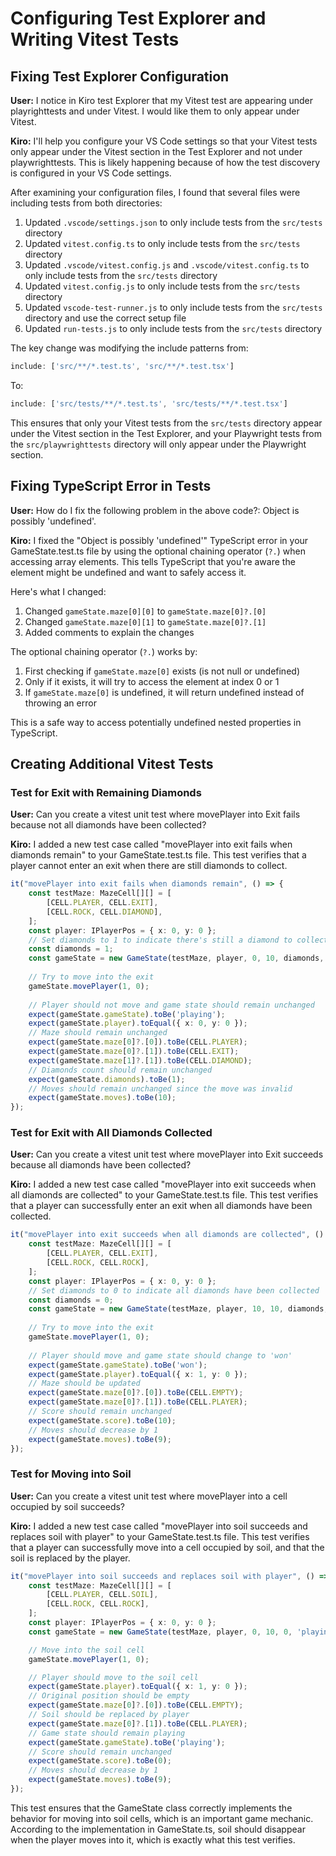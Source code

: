 # Configuring Test Explorer and Writing Vitest Tests

## Fixing Test Explorer Configuration

**User:** I notice in Kiro test Explorer that my Vitest test are appearing under playrighttests and under Vitest. I would like them to only appear under Vitest.

**Kiro:** I'll help you configure your VS Code settings so that your Vitest tests only appear under the Vitest section in the Test Explorer and not under playwrighttests. This is likely happening because of how the test discovery is configured in your VS Code settings.

After examining your configuration files, I found that several files were including tests from both directories:

1. Updated `.vscode/settings.json` to only include tests from the `src/tests` directory
2. Updated `vitest.config.ts` to only include tests from the `src/tests` directory
3. Updated `.vscode/vitest.config.js` and `.vscode/vitest.config.ts` to only include tests from the `src/tests` directory
4. Updated `vitest.config.js` to only include tests from the `src/tests` directory
5. Updated `vscode-test-runner.js` to only include tests from the `src/tests` directory and use the correct setup file
6. Updated `run-tests.js` to only include tests from the `src/tests` directory

The key change was modifying the include patterns from:
```javascript
include: ['src/**/*.test.ts', 'src/**/*.test.tsx']
```

To:
```javascript
include: ['src/tests/**/*.test.ts', 'src/tests/**/*.test.tsx']
```

This ensures that only your Vitest tests from the `src/tests` directory appear under the Vitest section in the Test Explorer, and your Playwright tests from the `src/playwrighttests` directory will only appear under the Playwright section.

## Fixing TypeScript Error in Tests

**User:** How do I fix the following problem in the above code?: Object is possibly 'undefined'.

**Kiro:** I fixed the "Object is possibly 'undefined'" TypeScript error in your GameState.test.ts file by using the optional chaining operator (`?.`) when accessing array elements. This tells TypeScript that you're aware the element might be undefined and want to safely access it.

Here's what I changed:
1. Changed `gameState.maze[0][0]` to `gameState.maze[0]?.[0]`
2. Changed `gameState.maze[0][1]` to `gameState.maze[0]?.[1]`
3. Added comments to explain the changes

The optional chaining operator (`?.`) works by:
1. First checking if `gameState.maze[0]` exists (is not null or undefined)
2. Only if it exists, it will try to access the element at index 0 or 1
3. If `gameState.maze[0]` is undefined, it will return undefined instead of throwing an error

This is a safe way to access potentially undefined nested properties in TypeScript.

## Creating Additional Vitest Tests

### Test for Exit with Remaining Diamonds

**User:** Can you create a vitest unit test where movePlayer into Exit fails because not all diamonds have been collected?

**Kiro:** I added a new test case called "movePlayer into exit fails when diamonds remain" to your GameState.test.ts file. This test verifies that a player cannot enter an exit when there are still diamonds to collect.

```typescript
it("movePlayer into exit fails when diamonds remain", () => {
    const testMaze: MazeCell[][] = [
        [CELL.PLAYER, CELL.EXIT],
        [CELL.ROCK, CELL.DIAMOND],
    ];
    const player: IPlayerPos = { x: 0, y: 0 };
    // Set diamonds to 1 to indicate there's still a diamond to collect
    const diamonds = 1;
    const gameState = new GameState(testMaze, player, 0, 10, diamonds, 'playing');
    
    // Try to move into the exit
    gameState.movePlayer(1, 0);
    
    // Player should not move and game state should remain unchanged
    expect(gameState.gameState).toBe('playing');
    expect(gameState.player).toEqual({ x: 0, y: 0 });
    // Maze should remain unchanged
    expect(gameState.maze[0]?.[0]).toBe(CELL.PLAYER);
    expect(gameState.maze[0]?.[1]).toBe(CELL.EXIT);
    expect(gameState.maze[1]?.[1]).toBe(CELL.DIAMOND);
    // Diamonds count should remain unchanged
    expect(gameState.diamonds).toBe(1);
    // Moves should remain unchanged since the move was invalid
    expect(gameState.moves).toBe(10);
});
```

### Test for Exit with All Diamonds Collected

**User:** Can you create a vitest unit test where movePlayer into Exit succeeds because all diamonds have been collected?

**Kiro:** I added a new test case called "movePlayer into exit succeeds when all diamonds are collected" to your GameState.test.ts file. This test verifies that a player can successfully enter an exit when all diamonds have been collected.

```typescript
it("movePlayer into exit succeeds when all diamonds are collected", () => {
    const testMaze: MazeCell[][] = [
        [CELL.PLAYER, CELL.EXIT],
        [CELL.ROCK, CELL.ROCK],
    ];
    const player: IPlayerPos = { x: 0, y: 0 };
    // Set diamonds to 0 to indicate all diamonds have been collected
    const diamonds = 0;
    const gameState = new GameState(testMaze, player, 10, 10, diamonds, 'playing');
    
    // Try to move into the exit
    gameState.movePlayer(1, 0);
    
    // Player should move and game state should change to 'won'
    expect(gameState.gameState).toBe('won');
    expect(gameState.player).toEqual({ x: 1, y: 0 });
    // Maze should be updated
    expect(gameState.maze[0]?.[0]).toBe(CELL.EMPTY);
    expect(gameState.maze[0]?.[1]).toBe(CELL.PLAYER);
    // Score should remain unchanged
    expect(gameState.score).toBe(10);
    // Moves should decrease by 1
    expect(gameState.moves).toBe(9);
});
```

### Test for Moving into Soil

**User:** Can you create a vitest unit test where movePlayer into a cell occupied by soil succeeds?

**Kiro:** I added a new test case called "movePlayer into soil succeeds and replaces soil with player" to your GameState.test.ts file. This test verifies that a player can successfully move into a cell occupied by soil, and that the soil is replaced by the player.

```typescript
it("movePlayer into soil succeeds and replaces soil with player", () => {
    const testMaze: MazeCell[][] = [
        [CELL.PLAYER, CELL.SOIL],
        [CELL.ROCK, CELL.ROCK],
    ];
    const player: IPlayerPos = { x: 0, y: 0 };
    const gameState = new GameState(testMaze, player, 0, 10, 0, 'playing');

    // Move into the soil cell
    gameState.movePlayer(1, 0);

    // Player should move to the soil cell
    expect(gameState.player).toEqual({ x: 1, y: 0 });
    // Original position should be empty
    expect(gameState.maze[0]?.[0]).toBe(CELL.EMPTY);
    // Soil should be replaced by player
    expect(gameState.maze[0]?.[1]).toBe(CELL.PLAYER);
    // Game state should remain playing
    expect(gameState.gameState).toBe('playing');
    // Score should remain unchanged
    expect(gameState.score).toBe(0);
    // Moves should decrease by 1
    expect(gameState.moves).toBe(9);
});
```

This test ensures that the GameState class correctly implements the behavior for moving into soil cells, which is an important game mechanic. According to the implementation in GameState.ts, soil should disappear when the player moves into it, which is exactly what this test verifies.